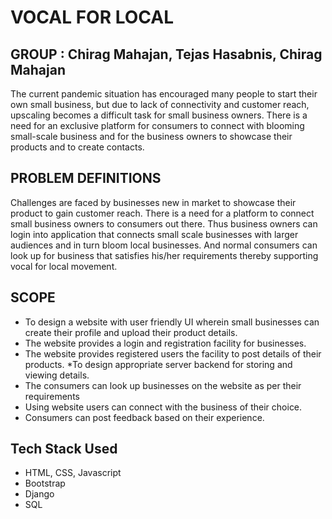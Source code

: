 # VOCAL FOR LOCAL #
## GROUP : Chirag Mahajan, Tejas Hasabnis, Chirag Mahajan ## 
The current pandemic situation has encouraged many people to start
their own small business, but due to lack of connectivity and customer
reach, upscaling becomes a difficult task for small business owners.
There is a need for an exclusive platform for consumers to connect with
blooming small-scale business and for the business owners to showcase
their products and to create contacts.

## PROBLEM DEFINITIONS ##
Challenges are faced by businesses new in market to showcase their
product to gain customer reach. There is a need for a platform to connect
small business owners to consumers out there. Thus business owners can
login into application that connects small scale businesses with larger
audiences and in turn bloom local businesses. And normal consumers can
look up for business that satisfies his/her requirements thereby
supporting vocal for local movement.

## SCOPE ##
* To design a website with user friendly UI wherein small businesses
can create their profile and upload their product details.
* The website provides a login and registration facility for businesses.
* The website provides registered users the facility to post details of
their products.
*To design appropriate server backend for storing and viewing details.
* The consumers can look up businesses on the website as per their
requirements
* Using website users can connect with the business of their choice.
* Consumers can post feedback based on their experience.

## Tech Stack Used ##
* HTML, CSS, Javascript
* Bootstrap
* Django
* SQL
